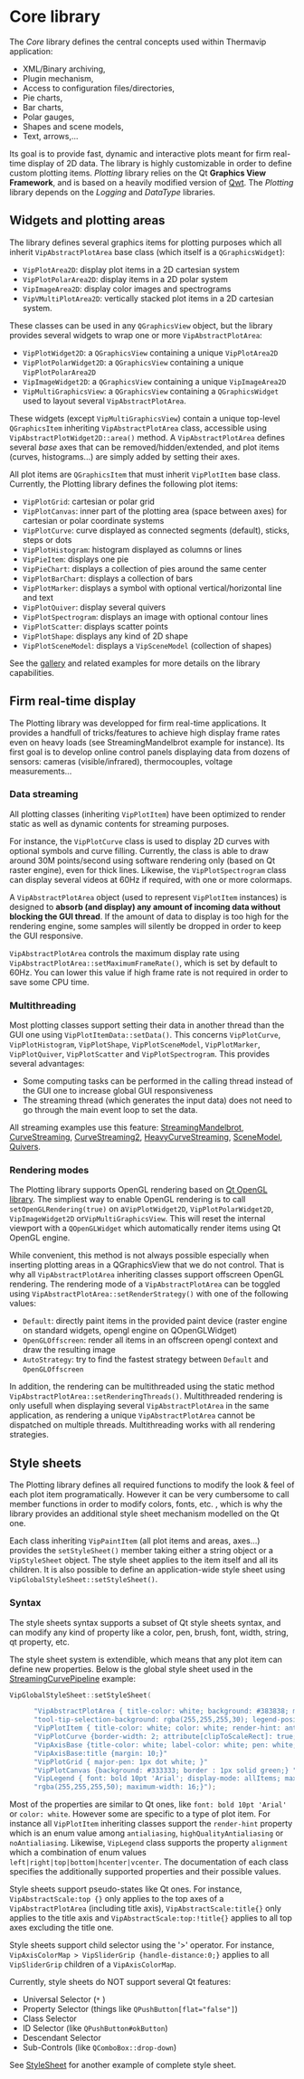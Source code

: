 


# Core library

The *Core* library defines the central concepts used within Thermavip application:

-	XML/Binary archiving,
-	Plugin mechanism,
-	Access to configuration files/directories,
-	Pie charts,
-	Bar charts,
-	Polar gauges,
-	Shapes and scene models,
-	Text, arrows,... 

Its goal is to provide fast, dynamic and interactive plots meant for firm real-time display of 2D data. The library is highly customizable in order to define custom plotting items. *Plotting* library relies on the Qt **Graphics View Framework**, and is based on a heavily modified version of [Qwt](https://qwt.sourceforge.io/). The *Plotting* library depends on the *Logging* and *DataType* libraries.

## Widgets and plotting areas

The library defines several graphics items for plotting purposes which  all inherit `VipAbstractPlotArea` base class (which itself is a `QGraphicsWidget`):

-	`VipPlotArea2D`: display plot items in a 2D cartesian system
-	`VipPlotPolarArea2D`: display items in a 2D polar system
-	`VipImageArea2D`: display color images and spectrograms
-	`VipVMultiPlotArea2D`: vertically stacked plot items in a 2D cartesian system.

These classes can be used in any `QGraphicsView` object, but the library provides several widgets to wrap one or more `VipAbstractPlotArea`:

-	`VipPlotWidget2D`: a `QGraphicsView` containing a unique `VipPlotArea2D`
-	`VipPlotPolarWidget2D`: a `QGraphicsView` containing a unique `VipPlotPolarArea2D`
-	`VipImageWidget2D`: a `QGraphicsView` containing a unique `VipImageArea2D`
-	`VipMultiGraphicsView`: a `QGraphicsView` containing a `QGraphicsWidget` used to layout several `VipAbstractPlotArea`.

These widgets (except `VipMultiGraphicsView`) contain a unique top-level `QGraphicsItem` inheriting `VipAbstractPlotArea` class, accessible using `VipAbstractPlotWidget2D::area()` method. A `VipAbstractPlotArea` defines several *base* axes that can be removed/hidden/extended, and plot items (curves, histograms...) are simply added by setting their axes.

All plot items are `QGraphicsItem` that must inherit `VipPlotItem` base class. Currently, the Plotting library defines the following plot items:

-	`VipPlotGrid`: cartesian or polar grid
-	`VipPlotCanvas`: inner part of the plotting area (space between axes) for cartesian or polar coordinate systems
-	`VipPlotCurve`: curve displayed as connected segments (default), sticks, steps or dots
-	`VipPlotHistogram`: histogram displayed as columns or lines
-	`VipPieItem`: displays one pie
-	`VipPieChart`: displays a collection of pies around the same center
-	`VipPlotBarChart`: displays a collection of bars
-	`VipPlotMarker`: displays a symbol with optional vertical/horizontal line and text
-	`VipPlotQuiver`: display several quivers
-	`VipPlotSpectrogram`: displays an image with optional contour lines
-	`VipPlotScatter`: displays scatter points
-	`VipPlotShape`: displays any kind of 2D shape
-	`VipPlotSceneModel`: displays a `VipSceneModel` (collection of shapes)

See the [gallery](gallery.md) and related examples for more details on the library capabilities.

## Firm real-time display
The Plotting library was developped for firm real-time applications. It provides a handfull of tricks/features to achieve high display frame rates even on heavy loads (see StreamingMandelbrot example for instance). Its first goal is to develop online control panels displaying data from dozens of sensors: cameras (visible/infrared), thermocouples, voltage measurements...

### Data streaming
All plotting classes (inheriting `VipPlotItem`) have been optimized to render static as well as dynamic contents for streaming purposes.

For instance, the `VipPlotCurve` class is used to display 2D curves with optional symbols and curve filling. Currently, the class is able to draw around 30M points/second using software rendering only (based on Qt raster engine), even for thick lines. Likewise, the `VipPlotSpectrogram` class can display several videos at 60Hz if required, with one or more colormaps.

A `VipAbstractPlotArea` object (used to represent `VipPlotItem` instances) is designed to **absorb (and display) any amount of incoming data without blocking the GUI thread**. If the amount of data to display is too high for the rendering engine, some samples will silently be dropped in order to keep the GUI responsive.

`VipAbstractPlotArea` controls the maximum display rate using `VipAbstractPlotArea::setMaximumFrameRate()`, which is set by default to 60Hz. You can lower this value if high frame rate is not required in order to save some CPU time.

### Multithreading

Most plotting classes support setting their data in another thread than the GUI one using `VipPlotItemData::setData()`. This concerns `VipPlotCurve`, `VipPlotHistogram`, `VipPlotShape`, `VipPlotSceneModel`, `VipPlotMarker`, `VipPlotQuiver`, `VipPlotScatter` and `VipPlotSpectrogram`. This provides several advantages:

- Some computing tasks can be performed in the calling thread instead of the GUI one to increase global GUI responsiveness
- The streaming thread (which generates the input data) does not need to go through the main event loop to set the data.

All streaming examples use this feature: [StreamingMandelbrot](../src/Tests/Plotting/StreamingMandelbrot/main.cpp), [CurveStreaming](../src/tests/Plotting/CurveStreaming/main.cpp), [CurveStreaming2](../src/tests/Plotting/CurveStreaming2/main.cpp), [HeavyCurveStreaming](../src/tests/Plotting/HeavyCurveStreaming/main.cpp), [SceneModel](../src/tests/Plotting/SceneModel/main.cpp), [Quivers](../src/tests/Plotting/Quivers/main.cpp).

### Rendering modes

The Plotting library supports OpenGL rendering based on [Qt OpenGL library]( https://doc.qt.io/qt-6/qtopengl-index.html). The simpliest way to enable OpenGL rendering is to call `setOpenGLRendering(true)` on a`VipPlotWidget2D`, `VipPlotPolarWidget2D`, `VipImageWidget2D` or`VipMultiGraphicsView`. This will reset the internal viewport with a `QOpenGLWidget` which automatically render items using Qt OpenGL engine.

While convenient, this method is not always possible especially when inserting plotting areas in a QGraphicsView that we do not control. That is why all `VipAbstractPlotArea` inheriting classes support offscreen OpenGL rendering. The rendering mode of a `VipAbstractPlotArea` can be toggled using `VipAbstractPlotArea::setRenderStrategy()` with one of the following values:

- `Default`: directly paint items in the provided paint device (raster engine on standard widgets, opengl engine on QOpenGLWidget)
- `OpenGLOffscreen`: render all items in an offscreen opengl context and draw the resulting image
- `AutoStrategy`: try to find the fastest strategy between `Default` and `OpenGLOffscreen`

In addition, the rendering can be multithreaded using the static method  `VipAbstractPlotArea::setRenderingThreads()`. Multithreaded rendering is only usefull when displaying several `VipAbstractPlotArea` in the same application, as rendering a unique `VipAbstractPlotArea` cannot be dispatched on multiple threads. Multithreading works with all rendering strategies.

## Style sheets

The Plotting library defines all required functions to modify the look & feel of each plot item programatically.  However it can be very cumbersome to call member functions in order to modify colors, fonts, etc. , which is why the library provides an additional style sheet mechanism modelled on the Qt one.

Each class inheriting `VipPaintItem` (all plot items and areas, axes...) provides the `setStyleSheet()` member taking either a string object or a `VipStyleSheet` object. The style sheet applies to the item itself and all its children. It is also possible to define an application-wide style sheet using `VipGlobalStyleSheet::setStyleSheet()`.

### Syntax

The style sheets syntax supports a subset of Qt style sheets syntax, and can modify any kind of property like a color, pen, brush, font, width, string, qt property, etc.

The style sheet system is extendible, which means that any plot item can define new properties. Below is the global style sheet used in the [StreamingCurvePipeline](../src/tests/Gui/StreamingCurvePipeline/main.cpp) example:

```cpp
VipGlobalStyleSheet::setStyleSheet(

	  "VipAbstractPlotArea { title-color: white; background: #383838; mouse-wheel-zoom: true; mouse-panning:leftButton; colorpalette: set1; tool-tip-selection-border: yellow; "
	  "tool-tip-selection-background: rgba(255,255,255,30); legend-position: innerTopLeft; legend-border-distance:20; }"
	  "VipPlotItem { title-color: white; color: white; render-hint: antialiasing; }"
	  "VipPlotCurve {border-width: 2; attribute[clipToScaleRect]: true; }"
	  "VipAxisBase {title-color: white; label-color: white; pen: white;}"
	  "VipAxisBase:title {margin: 10;}"
	  "VipPlotGrid { major-pen: 1px dot white; }"
	  "VipPlotCanvas {background: #333333; border : 1px solid green;} "
	  "VipLegend { font: bold 10pt 'Arial'; display-mode: allItems; max-columns: 1; color: white; alignment:hcenter|vcenter; expanding-directions:vertical; border:white; border-radius:5px; background: "
	  "rgba(255,255,255,50); maximum-width: 16;}");
```
Most of the properties are similar to Qt ones, like `font: bold 10pt 'Arial'` or `color: white`. However some are specific to a type of plot item. For instance all `VipPlotItem` inheriting classes support the `render-hint` property which is an enum value among `antialiasing`, `highQualityAntialiasing` or `noAntialiasing`.  Likewise, `VipLegend` class  supports the property `alignment` which a combination of enum values `left|right|top|bottom|hcenter|vcenter`. The documentation of each class specifies the additionally supported properties and their possible values.

Style sheets support pseudo-states like Qt ones. For instance, `VipAbstractScale:top {}` only applies to the top axes of a `VipAbstractPlotArea` (including title axis), `VipAbstractScale:title{}` only applies to the title axis and `VipAbstractScale:top:!title{}` applies to all top axes excluding the title one.

Style sheets support child selector using the '>' operator. For instance, `VipAxisColorMap > VipSliderGrip {handle-distance:0;}` applies to all `VipSliderGrip` children of a `VipAxisColorMap`.

Currently, style sheets do NOT support several Qt features:

- Universal Selector (`*` )
- Property Selector (things like `QPushButton[flat="false"]`)
- Class Selector
- ID Selector (like `QPushButton#okButton`)
- Descendant Selector
- Sub-Controls (like `QComboBox::drop-down`)

See [StyleSheet](../src/tests/Plotting/StyleSheet/main.cpp) for another example of complete style sheet.

